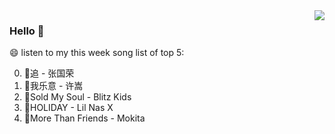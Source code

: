 <img align="right"  src="https://github-readme-stats.vercel.app/api/top-langs/?username=sohyunQVQ" />

### Hello 👋

😄 listen to my this week song list of top 5:

0. 🌈追 - 张国荣
1. 🌈我乐意 - 许嵩
2. 🌈Sold My Soul - Blitz Kids
3. 🌈HOLIDAY - Lil Nas X
4. 🌈More Than Friends - Mokita

